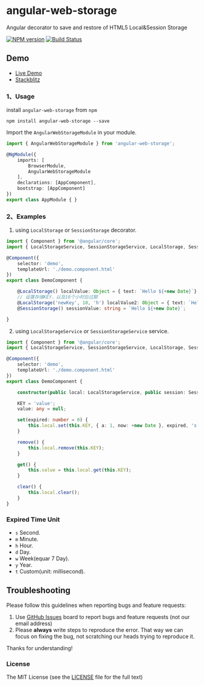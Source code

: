 # angular-web-storage
Angular decorator to save and restore of HTML5 Local&Session Storage

[![NPM version](https://img.shields.io/npm/v/angular-web-storage.svg)](https://www.npmjs.com/package/angular-web-storage)
[![Build Status](https://travis-ci.org/cipchk/angular-web-storage.svg?branch=master)](https://travis-ci.org/cipchk/angular-web-storage)

## Demo

- [Live Demo](https://cipchk.github.io/angular-web-storage/)
- [Stackblitz](https://stackblitz.com/edit/angular-web-storage)

### 1、Usage

install `angular-web-storage` from `npm`

```
npm install angular-web-storage --save
```

Import the `AngularWebStorageModule` in your module.

```typescript
import { AngularWebStorageModule } from 'angular-web-storage';

@NgModule({
    imports: [ 
        BrowserModule,
        AngularWebStorageModule
    ],
    declarations: [AppComponent],
    bootstrap: [AppComponent]
})
export class AppModule { }
```

### 2、Examples

1. using `LocalStorage` or `SessionStorage` decorator.

```typescript
import { Component } from '@angular/core';
import { LocalStorageService, SessionStorageService, LocalStorage, SessionStorage } from 'angular-web-storage';

@Component({
    selector: 'demo',
    templateUrl: './demo.component.html'
})
export class DemoComponent {

    @LocalStorage() localValue: Object = { text: `Hello ${+new Date}`};
    // 设置存储KEY，以及10个小时后过期
    @LocalStorage('newKey', 10, 'h') localValue2: Object = { text: `Hello ${+new Date}`};
    @SessionStorage() sessionValue: string = `Hello ${+new Date}`;

}
```

2. using `LocalStorageService` or `SessionStorageService` service.

```typescript
import { Component } from '@angular/core';
import { LocalStorageService, SessionStorageService, LocalStorage, SessionStorage } from 'angular-web-storage';

@Component({
    selector: 'demo',
    templateUrl: './demo.component.html'
})
export class DemoComponent {

    constructor(public local: LocalStorageService, public session: SessionStorageService) { }

    KEY = 'value';
    value: any = null;

    set(expired: number = 0) {
        this.local.set(this.KEY, { a: 1, now: +new Date }, expired, 's');
    }

    remove() {
        this.local.remove(this.KEY);
    }

    get() {
        this.value = this.local.get(this.KEY);
    }

    clear() {
        this.local.clear();
    }
}

```

### Expired Time Unit

+ `s` Second.
+ `m` Minute.
+ `h` Hour.
+ `d` Day.
+ `w` Week(equar 7 Day).
+ `y` Year.
+ `t` Custom(unit: millisecond).

## Troubleshooting

Please follow this guidelines when reporting bugs and feature requests:

1. Use [GitHub Issues](https://github.com/cipchk/angular-web-storage/issues) board to report bugs and feature requests (not our email address)
2. Please **always** write steps to reproduce the error. That way we can focus on fixing the bug, not scratching our heads trying to reproduce it.

Thanks for understanding!

### License

The MIT License (see the [LICENSE](https://github.com/cipchk/angular-web-storage/blob/master/LICENSE) file for the full text)
